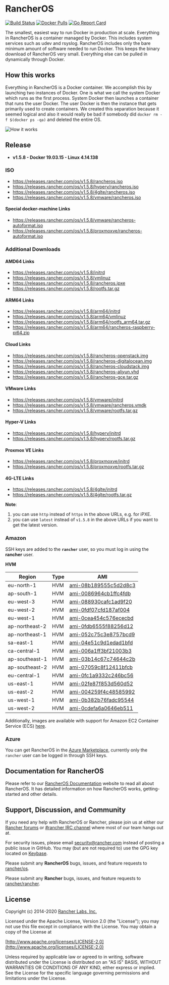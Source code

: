 # RancherOS

[![Build Status](https://drone-pr.rancher.io/api/badges/rancher/os/status.svg?branch=master)](https://drone-pr.rancher.io/rancher/os)
[![Docker Pulls](https://img.shields.io/docker/pulls/rancher/os.svg)](https://store.docker.com/community/images/rancher/os)
[![Go Report Card](https://goreportcard.com/badge/github.com/rancher/os)](https://goreportcard.com/badge/github.com/rancher/os)

The smallest, easiest way to run Docker in production at scale.  Everything in RancherOS is a container managed by Docker.  This includes system services such as udev and rsyslog.  RancherOS includes only the bare minimum amount of software needed to run Docker.  This keeps the binary download of RancherOS very small.  Everything else can be pulled in dynamically through Docker.

## How this works

Everything in RancherOS is a Docker container.  We accomplish this by launching two instances of
Docker.  One is what we call the system Docker which runs as the first process.  System Docker then launches
a container that runs the user Docker.  The user Docker is then the instance that gets primarily
used to create containers.  We created this separation because it seemed logical and also
it would really be bad if somebody did `docker rm -f $(docker ps -qa)` and deleted the entire OS.

![How it works](./rancheros.png "How it works")

## Release

- **v1.5.8 - Docker 19.03.15 - Linux 4.14.138**

### ISO

- https://releases.rancher.com/os/v1.5.8/rancheros.iso
- https://releases.rancher.com/os/v1.5.8/hyperv/rancheros.iso
- https://releases.rancher.com/os/v1.5.8/4glte/rancheros.iso
- https://releases.rancher.com/os/v1.5.8/vmware/rancheros.iso

#### Special docker-machine Links

- https://releases.rancher.com/os/v1.5.8/vmware/rancheros-autoformat.iso
- https://releases.rancher.com/os/v1.5.8/proxmoxve/rancheros-autoformat.iso

### Additional Downloads

#### AMD64 Links

* https://releases.rancher.com/os/v1.5.8/initrd
* https://releases.rancher.com/os/v1.5.8/vmlinuz
* https://releases.rancher.com/os/v1.5.8/rancheros.ipxe
* https://releases.rancher.com/os/v1.5.8/rootfs.tar.gz

#### ARM64 Links

* https://releases.rancher.com/os/v1.5.8/arm64/initrd
* https://releases.rancher.com/os/v1.5.8/arm64/vmlinuz
* https://releases.rancher.com/os/v1.5.8/arm64/rootfs_arm64.tar.gz
* https://releases.rancher.com/os/v1.5.8/arm64/rancheros-raspberry-pi64.zip

#### Cloud Links

* https://releases.rancher.com/os/v1.5.8/rancheros-openstack.img
* https://releases.rancher.com/os/v1.5.8/rancheros-digitalocean.img
* https://releases.rancher.com/os/v1.5.8/rancheros-cloudstack.img
* https://releases.rancher.com/os/v1.5.8/rancheros-aliyun.vhd
* https://releases.rancher.com/os/v1.5.8/rancheros-gce.tar.gz

#### VMware Links

* https://releases.rancher.com/os/v1.5.8/vmware/initrd
* https://releases.rancher.com/os/v1.5.8/vmware/rancheros.vmdk
* https://releases.rancher.com/os/v1.5.8/vmware/rootfs.tar.gz

#### Hyper-V Links

* https://releases.rancher.com/os/v1.5.8/hyperv/initrd
* https://releases.rancher.com/os/v1.5.8/hyperv/rootfs.tar.gz

#### Proxmox VE Links

* https://releases.rancher.com/os/v1.5.8/proxmoxve/initrd
* https://releases.rancher.com/os/v1.5.8/proxmoxve/rootfs.tar.gz

#### 4G-LTE Links

* https://releases.rancher.com/os/v1.5.8/4glte/initrd
* https://releases.rancher.com/os/v1.5.8/4glte/rootfs.tar.gz

**Note**:
1. you can use `http` instead of `https` in the above URLs, e.g. for iPXE.
2. you can use `latest` instead of `v1.5.8` in the above URLs if you want to get the latest version.

### Amazon

SSH keys are added to the **`rancher`** user, so you must log in using the **rancher** user.

**HVM**

Region | Type | AMI
-------|------|------
eu-north-1 | HVM | [ami-08b189555c5d2d8c3](https://eu-north-1.console.aws.amazon.com/ec2/home?region=eu-north-1#launchInstanceWizard:ami=ami-08b189555c5d2d8c3)
ap-south-1 | HVM | [ami-0086964cb1ffc4fdb](https://ap-south-1.console.aws.amazon.com/ec2/home?region=ap-south-1#launchInstanceWizard:ami=ami-0086964cb1ffc4fdb)
eu-west-3 | HVM | [ami-088930cafc1ad9f20](https://eu-west-3.console.aws.amazon.com/ec2/home?region=eu-west-3#launchInstanceWizard:ami=ami-088930cafc1ad9f20)
eu-west-2 | HVM | [ami-0fdf07cfd187af004](https://eu-west-2.console.aws.amazon.com/ec2/home?region=eu-west-2#launchInstanceWizard:ami=ami-0fdf07cfd187af004)
eu-west-1 | HVM | [ami-0cea454c576ececbd](https://eu-west-1.console.aws.amazon.com/ec2/home?region=eu-west-1#launchInstanceWizard:ami=ami-0cea454c576ececbd)
ap-northeast-2 | HVM | [ami-0fdb6555f88256d12](https://ap-northeast-2.console.aws.amazon.com/ec2/home?region=ap-northeast-2#launchInstanceWizard:ami=ami-0fdb6555f88256d12)
ap-northeast-1 | HVM | [ami-052c75c3e8757bcd9](https://ap-northeast-1.console.aws.amazon.com/ec2/home?region=ap-northeast-1#launchInstanceWizard:ami=ami-052c75c3e8757bcd9)
sa-east-1 | HVM | [ami-04e51c9d1edad1bfd](https://sa-east-1.console.aws.amazon.com/ec2/home?region=sa-east-1#launchInstanceWizard:ami=ami-04e51c9d1edad1bfd)
ca-central-1 | HVM | [ami-006a1ff3bf21003b3](https://ca-central-1.console.aws.amazon.com/ec2/home?region=ca-central-1#launchInstanceWizard:ami=ami-006a1ff3bf21003b3)
ap-southeast-1 | HVM | [ami-03b14c67c74644c2b](https://ap-southeast-1.console.aws.amazon.com/ec2/home?region=ap-southeast-1#launchInstanceWizard:ami=ami-03b14c67c74644c2b)
ap-southeast-2 | HVM | [ami-07059c8f12411bfcb](https://ap-southeast-2.console.aws.amazon.com/ec2/home?region=ap-southeast-2#launchInstanceWizard:ami=ami-07059c8f12411bfcb)
eu-central-1 | HVM | [ami-0fc1a9332c246bc56](https://eu-central-1.console.aws.amazon.com/ec2/home?region=eu-central-1#launchInstanceWizard:ami=ami-0fc1a9332c246bc56)
us-east-1 | HVM | [ami-02fe87f853d560d52](https://us-east-1.console.aws.amazon.com/ec2/home?region=us-east-1#launchInstanceWizard:ami=ami-02fe87f853d560d52)
us-east-2 | HVM | [ami-004259f4c48585992](https://us-east-2.console.aws.amazon.com/ec2/home?region=us-east-2#launchInstanceWizard:ami=ami-004259f4c48585992)
us-west-1 | HVM | [ami-0b382b76fadc95544](https://us-west-1.console.aws.amazon.com/ec2/home?region=us-west-1#launchInstanceWizard:ami=ami-0b382b76fadc95544)
us-west-2 | HVM | [ami-0cdefa6a0646eb511](https://us-west-2.console.aws.amazon.com/ec2/home?region=us-west-2#launchInstanceWizard:ami=ami-0cdefa6a0646eb511)

Additionally, images are available with support for Amazon EC2 Container Service (ECS) [here](https://rancher.com/docs/os/v1.x/en/installation/amazon-ecs/#amazon-ecs-enabled-amis).

### Azure

You can get RancherOS in the [Azure Marketplace](https://azuremarketplace.microsoft.com/en-us/marketplace/apps/rancher.rancheros), currently only the `rancher` user can be logged in through SSH keys.

## Documentation for RancherOS

Please refer to our [RancherOS Documentation](https://rancher.com/docs/os/v1.x/en/) website to read all about RancherOS. It has detailed information on how RancherOS works, getting-started and other details.

## Support, Discussion, and Community
If you need any help with RancherOS or Rancher, please join us at either our [Rancher forums](http://forums.rancher.com) or [#rancher IRC channel](http://webchat.freenode.net/?channels=rancher) where most of our team hangs out at.

For security issues, please email security@rancher.com instead of posting a public issue in GitHub.  You may (but are not required to) use the GPG key located on [Keybase](https://keybase.io/rancher).


Please submit any **RancherOS** bugs, issues, and feature requests to [rancher/os](//github.com/rancher/os/issues).

Please submit any **Rancher** bugs, issues, and feature requests to [rancher/rancher](//github.com/rancher/rancher/issues).

## License

Copyright (c) 2014-2020 [Rancher Labs, Inc.](http://rancher.com)

Licensed under the Apache License, Version 2.0 (the "License");
you may not use this file except in compliance with the License.
You may obtain a copy of the License at

[http://www.apache.org/licenses/LICENSE-2.0](http://www.apache.org/licenses/LICENSE-2.0)

Unless required by applicable law or agreed to in writing, software
distributed under the License is distributed on an "AS IS" BASIS,
WITHOUT WARRANTIES OR CONDITIONS OF ANY KIND, either express or implied.
See the License for the specific language governing permissions and
limitations under the License.
